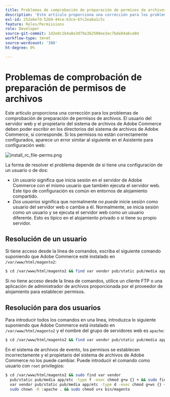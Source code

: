 ```yaml
---
title: Problemas de comprobación de preparación de permisos de archivos
description: 'Este artículo proporciona una corrección para los problemas de comprobación de preparación para permisos de archivos. El usuario del servidor web y el propietario del sistema de archivos de Adobe Commerce deben poder escribir en los directorios del sistema de archivos de Adobe Commerce, si corresponde. Si los permisos no están correctamente configurados, aparece un error similar al siguiente en el Asistente para configuración web:'
exl-id: 252e6e7d-5269-44ce-b3ce-6fc2ea6a1c5c
feature: Roles/Permissions
role: Developer
source-git-commit: 1d2e0c1b4a8e3d79a362500ee3ec7bde84a6ce0d
workflow-type: tm+mt
source-wordcount: '308'
ht-degree: 0%

---
```


# Problemas de comprobación de preparación de permisos de archivos

Este artículo proporciona una corrección para los problemas de comprobación de preparación de permisos de archivos. El usuario del servidor web y el propietario del sistema de archivos de Adobe Commerce deben poder escribir en los directorios del sistema de archivos de Adobe Commerce, si corresponde. Si los permisos no están correctamente configurados, aparece un error similar al siguiente en el Asistente para configuración web:

![install_rc_file-perms.png](assets/install_rc_file-perms.png)

La forma de resolver el problema depende de si tiene una configuración de un usuario o de dos:

* *Un usuario* significa que inicia sesión en el servidor de Adobe Commerce con el mismo usuario que también ejecuta el servidor web. Este tipo de configuración es común en entornos de alojamiento compartido.
* *Dos usuarios* significa que normalmente *no puede* inicie sesión como usuario del servidor web o cambie a él. Normalmente, se inicia sesión como un usuario y se ejecuta el servidor web como un usuario diferente. Esto es típico en el alojamiento privado o si tiene su propio servidor.

## Resolución de un usuario

Si tiene acceso desde la línea de comandos, escriba el siguiente comando suponiendo que Adobe Commerce esté instalado en `/var/www/html/magento2`:

```bash
$ cd /var/www/html/magento2 && find var vendor pub/static pub/media app/etc -type f -exec chmod g+w {} + && find var vendor pub/static pub/media app/etc -type d -exec chmod g+w {} + && chmod u+x bin/magento
```

Si no tiene acceso desde la línea de comandos, utilice un cliente FTP o una aplicación de administrador de archivos proporcionada por el proveedor de alojamiento para establecer permisos.

## Resolución para dos usuarios

Para introducir todos los comandos en una línea, introduzca lo siguiente suponiendo que Adobe Commerce está instalado en `/var/www/html/magento2` y el nombre del grupo de servidores web es `apache`:

```bash
$ cd /var/www/html/magento2 && find var vendor pub/static pub/media app/etc -type f -exec chmod g+w {} + && find var vendor pub/static pub/media app/etc -type d -exec chmod g+ws {} + && chown -R :apache . && chmod u+x bin/magento
```

En el sistema de archivos de evento, los permisos se establecen incorrectamente y el propietario del sistema de archivos de Adobe Commerce no los puede cambiar. Puede introducir el comando como usuario con `root` privilegios:

```bash
$ cd /var/www/html/magento2 && sudo find var vendor
  pub/static pub/media app/etc -type f -exec chmod g+w {} + && sudo find
  var vendor pub/static pub/media app/etc -type d -exec chmod g+ws {} + &&
  sudo chown -R :apache . && sudo chmod u+x bin/magento
```
